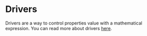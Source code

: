 # Drivers

Drivers are a way to control properties value with a mathematical expression.
You can read more about drivers [here](https://docs.blender.org/manual/en/latest/animation/drivers/index.html).